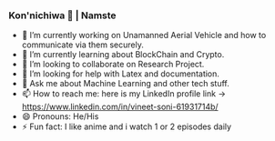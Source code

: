 ###                                  Kon'nichiwa 👋 | Namste <img source="https://raw.githubusercontent.com/nixin72/nixin72/master/wave.gif">

- 🔭 I’m currently working on Unamanned Aerial Vehicle and how to communicate via them securely.
- 🌱 I’m currently learning about BlockChain and Crypto.
- 👯 I’m looking to collaborate on Research Project.
- 🤔 I’m looking for help with Latex and documentation.
- 💬 Ask me about Machine Learning and other tech stuff.
- 📫 How to reach me: here is my LinkedIn profile link -> https://www.linkedin.com/in/vineet-soni-61931714b/
- 😄 Pronouns: He/His
- ⚡ Fun fact: I like anime and i watch 1 or 2 episodes daily
